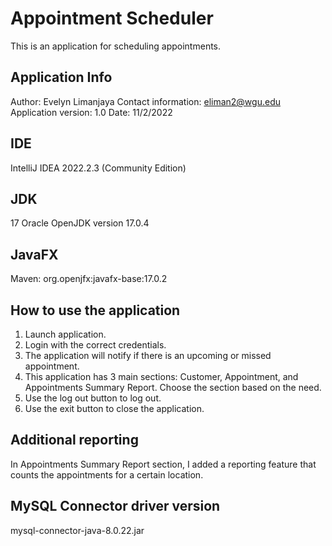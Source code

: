 # Appointment Scheduler

This is an application for scheduling appointments.

## Application Info
Author: Evelyn Limanjaya
Contact information: eliman2@wgu.edu
Application version: 1.0
Date: 11/2/2022

## IDE
IntelliJ IDEA 2022.2.3 (Community Edition)

## JDK
17 Oracle OpenJDK version 17.0.4

## JavaFX
Maven: org.openjfx:javafx-base:17.0.2

## How to use the application
1. Launch application.
2. Login with the correct credentials.
3. The application will notify if there is an upcoming or missed appointment.
4. This application has 3 main sections: Customer, Appointment, and Appointments Summary Report. Choose the section based on the need.
5. Use the log out button to log out.
6. Use the exit button to close the application.

## Additional reporting
In Appointments Summary Report section, I added a reporting feature that counts the appointments for a certain location. 

## MySQL Connector driver version
mysql-connector-java-8.0.22.jar
